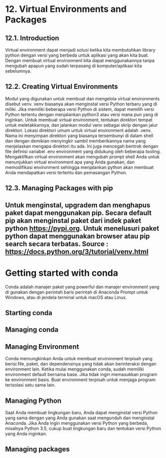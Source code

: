 # 12. Virtual Environments and Packages
## 12.1. Introduction
Virtual environment dapat menjadi solusi ketika kita membutuhkan library python dengan versi yang berbeda untuk aplikasi yang akan kita buat. Dengan membuat virtual environment kita dapat menggunakannya tanpa mengubah apapun yang sudah terpasang di komputer/aplikasi kita sebelumnya.
## 12.2. Creating Virtual Environments
Modul yang digunakan untuk membuat dan mengelola virtual environments disebut venv. venv biasanya akan menginstal versi Python terbaru yang di miliki. Jika memiliki beberapa versi Python di sistem, dapat memilih versi Python tertentu dengan menjalankan python3 atau versi mana pun yang di inginkan.
Untuk membuat virtual environment, tentukan direktori tempat untuk meletakkannya, dan jalankan modul venv sebagai skrip dengan jalur direktori.
Lokasi direktori umum untuk virtual environment adalah .venv. Nama ini menyimpan direktori yang biasanya tersembunyi di dalam shell dan dengan demikian menyingkir sambil memberikannya nama yang menjelaskan mengapa direktori itu ada. Ini juga mencegah bentrok dengan file definisi variabel .env environment yang didukung oleh beberapa tooling.
Mengaktifkan virtual environment akan mengubah prompt shell Anda untuk menunjukkan virtual environment apa yang Anda gunakan, dan memodifikasi environment sehingga menjalankan python akan membuat Anda mendapatkan versi tertentu dan pemasangan Python.
## 12.3. Managing Packages with pip
Untuk menginstal, upgradem dan menghapus paket dapat menggunakan pip. Secara default pip akan menginstal paket dari indek paket python <https://pypi.org>. Untuk menelusuri paket python dapat menggunakan browser atau pip search secara terbatas.
Source : https://docs.python.org/3/tutorial/venv.html
---
# Getting started with conda
Conda adalah manajer paket yang powerful dan manajer environment yang di gunakan dengan perintah baris perintah di Anaconda Prompt untuk Windows, atau di jendela terminal untuk macOS atau Linux.
## Starting conda
## Managing conda
## Managing Environment
Conda memungkinkan Anda untuk membuat environment terpisah yang berisi file, paket, dan dependensinya yang tidak akan berinteraksi dengan environment lain.
Ketika mulai menggunakan conda, sudah memiliki environment default bernama base. Jika tidak ingin memasukkan program ke environment basis. Buat environment terpisah untuk menjaga program terisolasi satu sama lain.
## Managing Python
Saat Anda membuat lingkungan baru, Anda dapat menginstal versi Python yang sama dengan yang Anda gunakan saat mengunduh dan menginstal Anaconda. Jika Anda ingin menggunakan versi Python yang berbeda, misalnya Python 3.5, cukup buat lingkungan baru dan tentukan versi Python yang Anda inginkan.
## Managing packages